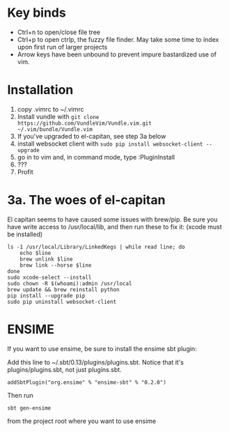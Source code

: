 # Key binds
* Ctrl+n to open/close file tree
* Ctrl+p to open ctrlp, the fuzzy file finder. May take some time to index upon first run of larger projects
* Arrow keys have been unbound to prevent impure bastardized use of vim.

# Installation
1. copy .vimrc to ~/.vimrc
2. Install vundle with ```git clone https://github.com/VundleVim/Vundle.vim.git ~/.vim/bundle/Vundle.vim```
3. If you've upgraded to el-capitan, see step 3a below
4. install websocket client with ```sudo pip install websocket-client --upgrade```
5. go in to vim and, in command mode, type :PluginInstall
6. ???
7. Profit

# 3a. The woes of el-capitan

El capitan seems to have caused some issues with brew/pip. Be sure you have write access to /usr/local/lib, and then run these to fix it: (xcode must be installed)
```
ls -1 /usr/local/Library/LinkedKegs | while read line; do
    echo $line
    brew unlink $line
    brew link --horse $line
done
sudo xcode-select --install
sudo chown -R $(whoami):admin /usr/local
brew update && brew reinstall python
pip install --upgrade pip
sudo pip uninstall websocket-client
```

# ENSIME

If you want to use ensime, be sure to install the ensime sbt plugin:

Add this line to ~/.sbt/0.13/plugins/plugins.sbt. Notice that it's plugins/plugins.sbt, not just plugins.sbt.
```
addSbtPlugin("org.ensime" % "ensime-sbt" % "0.2.0")
```

Then run 
```
sbt gen-ensime
```

from the project root where you want to use ensime

